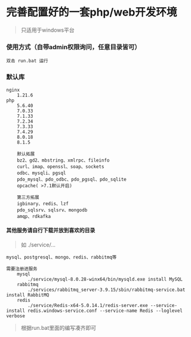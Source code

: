 # 完善配置好的一套php/web开发环境

> 只适用于windows平台

### 使用方式（自带admin权限询问，任意目录皆可）

```
双击 run.bat 运行
```

### 默认库

```
nginx
    1.21.6
php
    5.6.40
    7.0.33
    7.1.33
    7.2.34
    7.3.33
    7.4.29
    8.0.18
    8.1.5
    
    默认拓展
    bz2、gd2、mbstring、xmlrpc、fileinfo
    curl、imap、openssl、soap、sockets
    odbc、mysqli、pgsql
    pdo_mysql、pdo_odbc、pdo_pgsql、pdo_sqlite
    opcache( >7.1默认开启)
    
    第三方拓展
    igbinary、redis、lzf
    pdo_sqlsrv、sqlsrv、mongodb
    amqp、rdkafka
```

#### 其他服务请自行下载并放到喜欢的目录

> 如 ./service/...

```
mysql、postgresql、mongo、redis、rabbitmq等

需要注册进服务
    mysql
        ./service/mysql-8.0.28-winx64/bin/mysqld.exe install MySQL
    rabbitmq
        ./services/rabbitmq_server-3.9.15/sbin/rabbitmq-service.bat install RabbitMQ
    redis
        ./service/Redis-x64-5.0.14.1/redis-server.exe --service-install redis.windows-service.conf --service-name Redis --loglevel verbose
```

> 根据run.bat里面的编写凑齐即可
